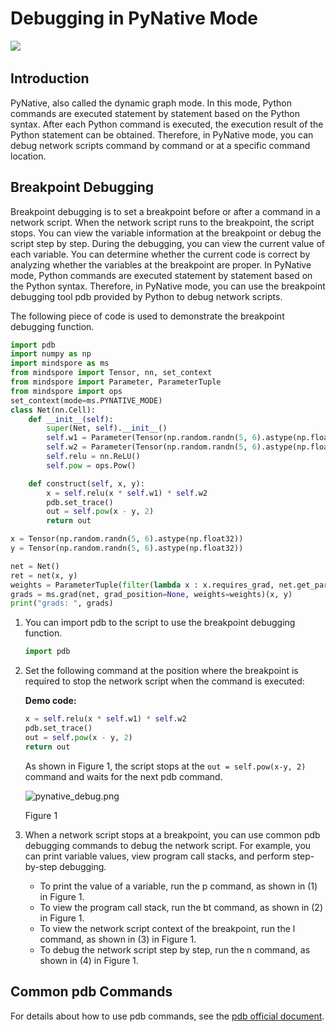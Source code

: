 # Debugging in PyNative Mode

<a href="https://gitee.com/mindspore/docs/blob/r2.0.0-alpha/tutorials/experts/source_en/debug/pynative_debug.md" target="_blank"><img src="https://mindspore-website.obs.cn-north-4.myhuaweicloud.com/website-images/r2.0.0-alpha/resource/_static/logo_source_en.png"></a>&nbsp;&nbsp;

## Introduction

PyNative, also called the dynamic graph mode. In this mode, Python commands are executed statement by statement based on the Python syntax. After each Python command is executed, the execution result of the Python statement can be obtained. Therefore, in PyNative mode, you can debug network scripts command by command or at a specific command location.

## Breakpoint Debugging

Breakpoint debugging is to set a breakpoint before or after a command in a network script. When the network script runs to the breakpoint, the script stops. You can view the variable information at the breakpoint or debug the script step by step. During the debugging, you can view the current value of each variable. You can determine whether the current code is correct by analyzing whether the variables at the breakpoint are proper. In PyNative mode, Python commands are executed statement by statement based on the Python syntax. Therefore, in PyNative mode, you can use the breakpoint debugging tool pdb provided by Python to debug network scripts.

The following piece of code is used to demonstrate the breakpoint debugging function.

```python
import pdb
import numpy as np
import mindspore as ms
from mindspore import Tensor, nn, set_context
from mindspore import Parameter, ParameterTuple
from mindspore import ops
set_context(mode=ms.PYNATIVE_MODE)
class Net(nn.Cell):
    def __init__(self):
        super(Net, self).__init__()
        self.w1 = Parameter(Tensor(np.random.randn(5, 6).astype(np.float32)), name="w1", requires_grad=True)
        self.w2 = Parameter(Tensor(np.random.randn(5, 6).astype(np.float32)), name="w2", requires_grad=True)
        self.relu = nn.ReLU()
        self.pow = ops.Pow()

    def construct(self, x, y):
        x = self.relu(x * self.w1) * self.w2
        pdb.set_trace()
        out = self.pow(x - y, 2)
        return out

x = Tensor(np.random.randn(5, 6).astype(np.float32))
y = Tensor(np.random.randn(5, 6).astype(np.float32))

net = Net()
ret = net(x, y)
weights = ParameterTuple(filter(lambda x : x.requires_grad, net.get_parameters()))
grads = ms.grad(net, grad_position=None, weights=weights)(x, y)
print("grads: ", grads)

```

1. You can import pdb to the script to use the breakpoint debugging function.

    ```python
    import pdb
    ```

2. Set the following command at the position where the breakpoint is required to stop the network script when the command is executed:

    **Demo code:**

    ```python
    x = self.relu(x * self.w1) * self.w2
    pdb.set_trace()
    out = self.pow(x - y, 2)
    return out
    ```

    As shown in Figure 1, the script stops at the `out = self.pow(x-y, 2)` command and waits for the next pdb command.

    ![pynative_debug.png](https://gitee.com/mindspore/docs/raw/r2.0.0-alpha/tutorials/experts/source_zh_cn/debug/images/pynative_debug.png)

    Figure 1

3. When a network script stops at a breakpoint, you can use common pdb debugging commands to debug the network script. For example, you can print variable values, view program call stacks, and perform step-by-step debugging.

    * To print the value of a variable, run the p command, as shown in (1) in Figure 1.
    * To view the program call stack, run the bt command, as shown in (2) in Figure 1.
    * To view the network script context of the breakpoint, run the l command, as shown in (3) in Figure 1.
    * To debug the network script step by step, run the n command, as shown in (4) in Figure 1.

## Common pdb Commands

For details about how to use pdb commands, see the [pdb official document](https://docs.python.org/3/library/pdb.html).
